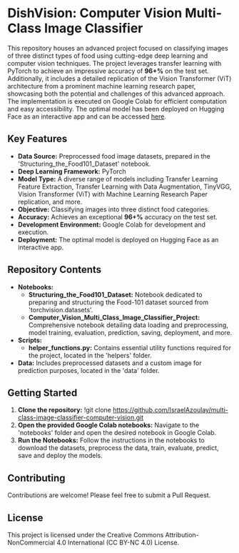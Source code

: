 # DishVision: Computer Vision Multi-Class Image Classifier
This repository houses an advanced project focused on classifying images of three distinct types of food using cutting-edge deep learning and computer vision techniques. The project leverages transfer learning with PyTorch to achieve an impressive accuracy of **96+%** on the test set. Additionally, it includes a detailed replication of the Vision Transformer (ViT) architecture from a prominent machine learning research paper, showcasing both the potential and challenges of this advanced approach. The implementation is executed on Google Colab for efficient computation and easy accessibility. The optimal model has been deployed on Hugging Face as an interactive app and can be accessed [here](https://huggingface.co/spaces/IsraelAzoulay/DishVision).

## Key Features
- **Data Source:** Preprocessed food image datasets, prepared in the 'Structuring_the_Food101_Dataset' notebook.
- **Deep Learning Framework:** PyTorch
- **Model Type:** A diverse range of models including Transfer Learning Feature Extraction, Transfer Learning with Data Augmentation, TinyVGG, Vision Transformer (ViT) with Machine Learning Research Paper replication, and more.
- **Objective:** Classifying images into three distinct food categories.
- **Accuracy:** Achieves an exceptional **96+%** accuracy on the test set.
- **Development Environment:** Google Colab for development and execution.
- **Deployment:** The optimal model is deployed on Hugging Face as an interactive app. 

## Repository Contents
- **Notebooks:**
  - **Structuring_the_Food101_Dataset:** Notebook dedicated to preparing and structuring the Food-101 dataset sourced from 'torchvision.datasets'.
  - **Computer_Vision_Multi_Class_Image_Classifier_Project:** Comprehensive notebook detailing data loading and preprocessing, model training, evaluation, prediction, saving, deployment, and more.
- **Scripts:**
  - **helper_functions.py:** Contains essential utility functions required for the project, located in the 'helpers' folder.
- **Data:** Includes preprocessed datasets and a custom image for prediction purposes, located in the 'data' folder.

## Getting Started
1. **Clone the repository:**
   !git clone https://github.com/IsraelAzoulay/multi-class-image-classifier-computer-vision.git
2. **Open the provided Google Colab notebooks:**
Navigate to the 'notebooks' folder and open the desired notebook in Google Colab.
3. **Run the Notebooks:**
Follow the instructions in the notebooks to download the datasets, preprocess the data, train, evaluate, predict, save and deploy the models.

## Contributing
Contributions are welcome! Please feel free to submit a Pull Request.

## License
This project is licensed under the Creative Commons Attribution-NonCommercial 4.0 International (CC BY-NC 4.0) License.
